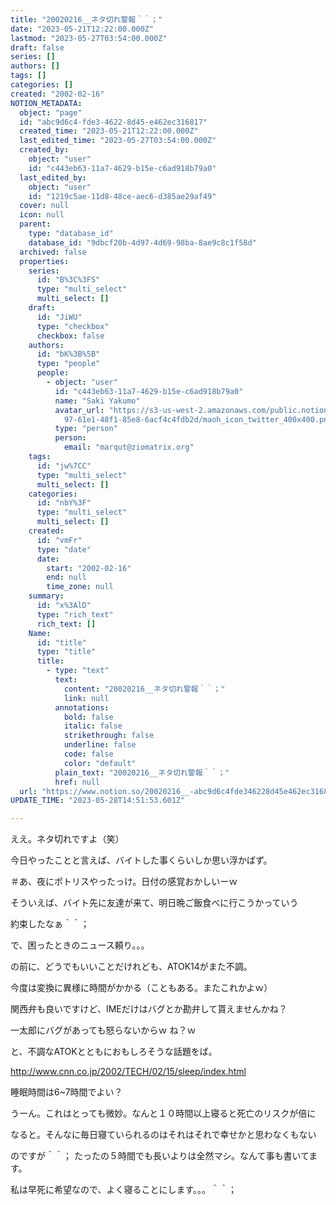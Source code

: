 ```yaml
---
title: "20020216__ネタ切れ警報＾＾；"
date: "2023-05-21T12:22:00.000Z"
lastmod: "2023-05-27T03:54:00.000Z"
draft: false
series: []
authors: []
tags: []
categories: []
created: "2002-02-16"
NOTION_METADATA:
  object: "page"
  id: "abc9d6c4-fde3-4622-8d45-e462ec316817"
  created_time: "2023-05-21T12:22:00.000Z"
  last_edited_time: "2023-05-27T03:54:00.000Z"
  created_by:
    object: "user"
    id: "c443eb63-11a7-4629-b15e-c6ad918b79a0"
  last_edited_by:
    object: "user"
    id: "1219c5ae-11d8-48ce-aec6-d385ae29af49"
  cover: null
  icon: null
  parent:
    type: "database_id"
    database_id: "9dbcf20b-4d97-4d69-98ba-8ae9c8c1f58d"
  archived: false
  properties:
    series:
      id: "B%3C%3FS"
      type: "multi_select"
      multi_select: []
    draft:
      id: "JiWU"
      type: "checkbox"
      checkbox: false
    authors:
      id: "bK%3B%5B"
      type: "people"
      people:
        - object: "user"
          id: "c443eb63-11a7-4629-b15e-c6ad918b79a0"
          name: "Saki Yakumo"
          avatar_url: "https://s3-us-west-2.amazonaws.com/public.notion-static.com/3ad1c4\
            97-61e1-48f1-85e8-6acf4c4fdb2d/maoh_icon_twitter_400x400.png"
          type: "person"
          person:
            email: "marqut@ziomatrix.org"
    tags:
      id: "jw%7CC"
      type: "multi_select"
      multi_select: []
    categories:
      id: "nbY%3F"
      type: "multi_select"
      multi_select: []
    created:
      id: "vmFr"
      type: "date"
      date:
        start: "2002-02-16"
        end: null
        time_zone: null
    summary:
      id: "x%3AlD"
      type: "rich_text"
      rich_text: []
    Name:
      id: "title"
      type: "title"
      title:
        - type: "text"
          text:
            content: "20020216__ネタ切れ警報＾＾；"
            link: null
          annotations:
            bold: false
            italic: false
            strikethrough: false
            underline: false
            code: false
            color: "default"
          plain_text: "20020216__ネタ切れ警報＾＾；"
          href: null
  url: "https://www.notion.so/20020216__-abc9d6c4fde346228d45e462ec316817"
UPDATE_TIME: "2023-05-28T14:51:53.601Z"

---
```

<link rel="stylesheet" href="https://cdn.jsdelivr.net/npm/katex@0.16.2/dist/katex.min.css" integrity="sha384-bYdxxUwYipFNohQlHt0bjN/LCpueqWz13HufFEV1SUatKs1cm4L6fFgCi1jT643X" crossorigin="anonymous">


ええ。ネタ切れですよ（笑）


今日やったことと言えば、バイトした事くらいしか思い浮かばず。


＃あ、夜にポトリスやったっけ。日付の感覚おかしいーｗ


そういえば、バイト先に友達が来て、明日晩ご飯食べに行こうかっていう


約束したなぁ＾＾；


で、困ったときのニュース頼り。。。


の前に、どうでもいいことだけれども、ATOK14がまた不調。


今度は変換に異様に時間がかかる（こともある。またこれかよｗ）


関西弁も良いですけど、IMEだけはバグとか勘弁して貰えませんかね？


一太郎にバグがあっても怒らないからｗ ね？ｗ


と、不調なATOKとともにおもしろそうな話題をば。


http://www.cnn.co.jp/2002/TECH/02/15/sleep/index.html


睡眠時間は6~7時間でよい？


うーん。これはとっても微妙。なんと１０時間以上寝ると死亡のリスクが倍に


なると。そんなに毎日寝ていられるのはそれはそれで幸せかと思わなくもない


のですが＾＾； たったの５時間でも長いよりは全然マシ。なんて事も書いてます。


私は早死に希望なので、よく寝ることにします。。。＾＾；

